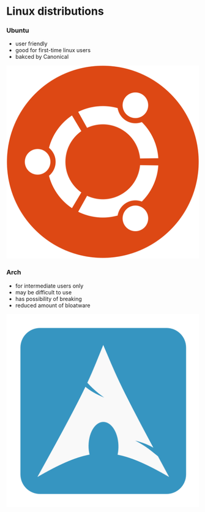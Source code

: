 
# Linux distributions

### Ubuntu
- user friendly
- good for first-time linux users
- bakced by Canonical

![ubuntu](./assets/ubuntu.png)


### Arch
- for intermediate users only
- may be difficult to use
- has possibility of breaking
- reduced amount of bloatware

![arch](./assets/arch.png)


